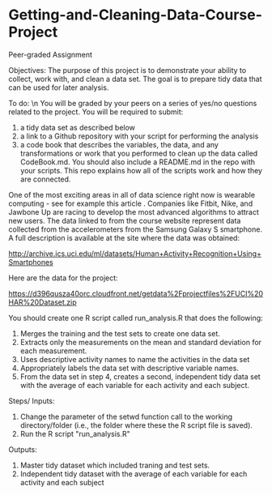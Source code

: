 # Getting-and-Cleaning-Data-Course-Project

Peer-graded Assignment

Objectives: The purpose of this project is to demonstrate your ability to collect, work with, and clean a data set. The goal is to prepare tidy data that can be used for later analysis. 

To do: \n
You will be graded by your peers on a series of yes/no questions related to the project. 
You will be required to submit: 
1) a tidy data set as described below
2) a link to a Github repository with your script for performing the analysis
3) a code book that describes the variables, the data, and any transformations or work that you performed to clean up the data called CodeBook.md. You should also include a README.md in the repo with your scripts. This repo explains how all of the scripts work and how they are connected.

One of the most exciting areas in all of data science right now is wearable computing - see for example this article . Companies like Fitbit, Nike, and Jawbone Up are racing to develop the most advanced algorithms to attract new users. The data linked to from the course website represent data collected from the accelerometers from the Samsung Galaxy S smartphone. A full description is available at the site where the data was obtained:

http://archive.ics.uci.edu/ml/datasets/Human+Activity+Recognition+Using+Smartphones

Here are the data for the project:

https://d396qusza40orc.cloudfront.net/getdata%2Fprojectfiles%2FUCI%20HAR%20Dataset.zip

You should create one R script called run_analysis.R that does the following:
1. Merges the training and the test sets to create one data set.
2. Extracts only the measurements on the mean and standard deviation for each measurement.
3. Uses descriptive activity names to name the activities in the data set
4. Appropriately labels the data set with descriptive variable names.
5. From the data set in step 4, creates a second, independent tidy data set with the average of each variable for each activity and each subject.

Steps/ Inputs:
1. Change the parameter of the setwd function call to the working directory/folder (i.e., the folder where these the R script file is saved).
2. Run the R script "run_analysis.R"

Outputs:
1. Master tidy dataset which included traning and test sets.
2. Independent tidy dataset with the average of each variable for each activity and each subject
